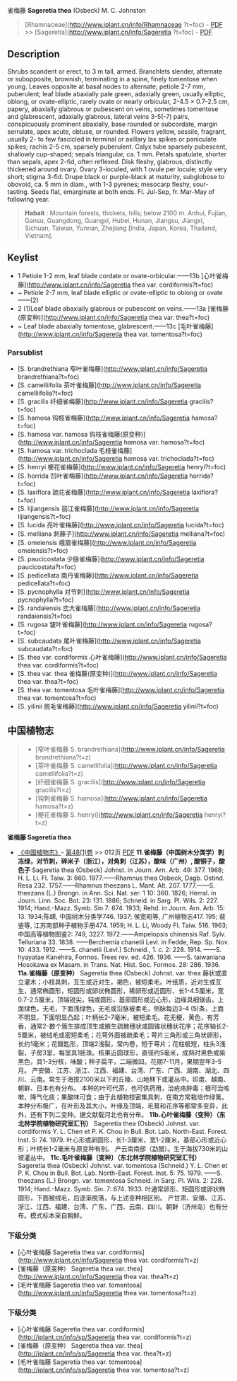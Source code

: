 雀梅藤 **Sageretia thea** (Osbeck) M. C. Johnston

> [Rhamnaceae](http://www.iplant.cn/info/Rhamnaceae ?t=foc) - [PDF](http://iplant.cn/foc/pdf/Rhamnaceae.pdf) >> [Sageretia](http://www.iplant.cn/info/Sageretia ?t=foc) - [PDF](http://www.iplant.cn/foc/pdf/Sageretia.pdf)
## Description

Shrubs scandent or erect, to 3 m tall, armed. Branchlets slender, alternate or subopposite, brownish, terminating in a spine, finely tomentose when young. Leaves opposite at basal nodes to alternate; petiole 2-7 mm, puberulent; leaf blade abaxially pale green, adaxially green, usually elliptic, oblong, or ovate-elliptic, rarely ovate or nearly orbicular, 2-4.5 × 0.7-2.5 cm, papery, abaxially glabrous or pubescent on veins, sometimes tomentose and glabrescent, adaxially glabrous, lateral veins 3-5(-7) pairs, conspicuously prominent abaxially, base rounded or subcordate, margin serrulate, apex acute, obtuse, or rounded. Flowers yellow, sessile, fragrant, usually 2- to few fascicled in terminal or axillary lax spikes or paniculate spikes; rachis 2-5 cm, sparsely puberulent. Calyx tube sparsely pubescent, shallowly cup-shaped; sepals triangular, ca. 1 mm. Petals spatulate, shorter than sepals, apex 2-fid, often reflexed. Disk fleshy, glabrous, distinctly thickened around ovary. Ovary 3-loculed, with 1 ovule per locule; style very short; stigma 3-fid. Drupe black or purple-black at maturity, subglobose to obovoid, ca. 5 mm in diam., with 1-3 pyrenes; mesocarp fleshy, sour-tasting. Seeds flat, emarginate at both ends. Fl. Jul-Sep, fr. Mar-May of following year.

> **Habait** : 
> Mountain forests, thickets, hills; below 2100 m. Anhui, Fujian, Gansu, Guangdong, Guangxi, Hubei, Hunan, Jiangsu, Jiangxi, Sichuan, Taiwan, Yunnan, Zhejiang [India, Japan, Korea, Thailand, Vietnam].

## Keylist
* 1 Petiole 1-2 mm, leaf blade cordate or ovate-orbicular.——13b  [心叶雀梅藤](http://www.iplant.cn/info/Sageretia thea var. cordiformis?t=foc)
* ~ Petiole 2-7 mm, leaf blade elliptic or ovate-elliptic to oblong or ovate——(2)
* 2 (1)Leaf blade abaxially glabrous or pubescent on veins.——13a  [雀梅藤(原变种)](http://www.iplant.cn/info/Sageretia thea var. thea?t=foc)
* ~ Leaf blade abaxially tomentose, glabrescent.——13c  [毛叶雀梅藤](http://www.iplant.cn/info/Sageretia thea var. tomentosa?t=foc)

### Parsublist

* [S.  brandrethiana  窄叶雀梅藤](http://www.iplant.cn/info/Sageretia brandrethiana?t=foc)
* [S.  camelliifolia  茶叶雀梅藤](http://www.iplant.cn/info/Sageretia camelliifolia?t=foc)
* [S.  gracilis  纤细雀梅藤](http://www.iplant.cn/info/Sageretia gracilis?t=foc)
* [S.  hamosa  钩枝雀梅藤](http://www.iplant.cn/info/Sageretia hamosa?t=foc)
* [S.  hamosa var. hamosa  钩枝雀梅藤(原变种)](http://www.iplant.cn/info/Sageretia hamosa var. hamosa?t=foc)
* [S.  hamosa var. trichoclada  毛枝雀梅藤](http://www.iplant.cn/info/Sageretia hamosa var. trichoclada?t=foc)
* [S.  henryi  梗花雀梅藤](http://www.iplant.cn/info/Sageretia henryi?t=foc)
* [S.  horrida  凹叶雀梅藤](http://www.iplant.cn/info/Sageretia horrida?t=foc)
* [S.  laxiflora  疏花雀梅藤](http://www.iplant.cn/info/Sageretia laxiflora?t=foc)
* [S.  lijiangensis  丽江雀梅藤](http://www.iplant.cn/info/Sageretia lijiangensis?t=foc)
* [S.  lucida  亮叶雀梅藤](http://www.iplant.cn/info/Sageretia lucida?t=foc)
* [S.  melliana  刺藤子](http://www.iplant.cn/info/Sageretia melliana?t=foc)
* [S.  omeiensis  峨眉雀梅藤](http://www.iplant.cn/info/Sageretia omeiensis?t=foc)
* [S.  paucicostata  少脉雀梅藤](http://www.iplant.cn/info/Sageretia paucicostata?t=foc)
* [S.  pedicellata  南丹雀梅藤](http://www.iplant.cn/info/Sageretia pedicellata?t=foc)
* [S.  pycnophylla  对节刺](http://www.iplant.cn/info/Sageretia pycnophylla?t=foc)
* [S.  randaiensis  峦大雀梅藤](http://www.iplant.cn/info/Sageretia randaiensis?t=foc)
* [S.  rugosa  皱叶雀梅藤](http://www.iplant.cn/info/Sageretia rugosa?t=foc)
* [S.  subcaudata  尾叶雀梅藤](http://www.iplant.cn/info/Sageretia subcaudata?t=foc)
* [S.  thea var. cordiformis  心叶雀梅藤](http://www.iplant.cn/info/Sageretia thea var. cordiformis?t=foc)
* [S.  thea var. thea  雀梅藤(原变种)](http://www.iplant.cn/info/Sageretia thea var. thea?t=foc)
* [S.  thea var. tomentosa  毛叶雀梅藤](http://www.iplant.cn/info/Sageretia thea var. tomentosa?t=foc)
* [S.  yilinii  脱毛雀梅藤](http://www.iplant.cn/info/Sageretia yilinii?t=foc)

## 中国植物志

> * [窄叶雀梅藤  S.  brandrethiana](http://www.iplant.cn/info/Sageretia brandrethiana?t=z)
> * [茶叶雀梅藤  S.  camellifolia](http://www.iplant.cn/info/Sageretia camellifolia?t=z)
> * [纤细雀梅藤  S.  gracilis](http://www.iplant.cn/info/Sageretia gracilis?t=z)
> * [钩刺雀梅藤  S.  hamosa](http://www.iplant.cn/info/Sageretia hamosa?t=z)
> * [梗花雀梅藤  S.  henryi](http://www.iplant.cn/info/Sageretia henryi?t=z)

**雀梅藤 Sageretia thea**

* [《中国植物志》](http://www.iplant.cn/frps)- [第48(1)卷](http://www.iplant.cn/frps/vol/48(1)) >> 012页 [PDF](http://www.iplant.cn/frps/pdf/48(1)/012a.PDF)
**11.雀梅藤（中国树木分类学）刺冻绿，对节刺，碎米子（浙江），对角刺（江苏），酸味（广州）, 酸铜子，酸色子**
Sageretia thea (Osbeck) Johnst. in Journ. Arn. Arb. 49: 377. 1968; H. L. Li. Fl. Taiw. 3: 660. 1977.——Rhamnus thea Osbeck, Dagb. Ostind. Resa 232. 1757.——Rhamnus theezans L. Mant. Alt. 207. 1777.——S. theezans (L.) Brongn. in Ann. Sci. Nat. ser. 1 10: 360. 1826; Hemsl. in Journ. Linn. Soc. Bot. 23: 131. 1886; Schneid. in Sarg. Pl. Wils. 2: 227. 1914; Hand.-Mazz. Symb. Sin 7: 674. 1933; Rehd. in Journ. Arn. Arb. 15: 13. 1934;陈嵘, 中国树木分类学746. 1937; 侯宽昭等, 广州植物志417. 195; 裴鉴等, 江苏南部种子植物手册474. 1959; H. L. Li, Woody Fl. Taiw. 516. 1963;中国高等植物图鉴2: 749, 3227. 1972.——Ampelopsis chinensis Raf. Sylv. Telluriana 33. 1838. ——Berchemia chanetii Levl. in Fedde, Rep. Sp. Nov. 10: 433. 1912. ——S. chanetii (Levl.) Schneid., 1. c. 2: 228. 1914. ——S. hyayatae Kanehira, Formos. Trees rev. ed. 426. 1936. ——S. taiwaniana Hosokawa ex Masam. in Trans. Nat. Hist. Soc. Formos. 28: 286. 1936.
**11a.雀梅藤（原变种）**
Sageretia thea (Osbeck) Johnst. var. thea
藤状或直立灌木；小枝具刺，互生或近对生，褐色，被短柔毛。叶纸质，近对生或互生，通常椭圆形，矩圆形或卵状椭圆形，稀卵形或近圆形，长1-4.5厘米，宽0.7-2.5厘米，顶端锐尖，钝或圆形，基部圆形或近心形，边缘具细锯齿，上面绿色，无毛，下面浅绿色，无毛或沿脉被柔毛，侧脉每边3-4 (5)条，上面不明显，下面明显凸起；叶柄长2-7毫米，被短柔毛。花无梗，黄色，有芳香，通常2-数个簇生排成顶生或腋生疏散穗状或圆锥状穗状花序；花序轴长2-5厘米，被绒毛或密短柔毛；花萼外面被疏柔毛；萼片三角形或三角状卵形，长约1毫米；花瓣匙形，顶端2浅裂，常内卷，短于萼片；花柱极短，柱头3浅裂，子房3室，每室具1胚珠。核果近圆球形，直径约5毫米，成熟时黑色或紫黑色，具1-3分核，味酸；种子扁平，二端微凹。花期7-11月，果期翌年3-5月。
产安徽、江苏、浙江、江西、福建、台湾、广东、广西、湖南、湖北、四川、云南。常生于海拔2100米以下的丘陵、山地林下或灌丛中。印度、越南、朝鲜、日本也有分布。
本种的叶可代茶，也可供药用，治疮疡肿毒；根可治咳嗽，降气化痰；果酸味可食；由于此植物枝密集具刺，在南方常栽培作绿篱。
本种分布极广，在叶形及其大小，叶缘及顶端，毛茸和花序等都常多变异，此外，还有下列二变种。据文献载河北也有分布。
**11b.心叶雀梅藤（变种）（东北林学院植物研究室汇刊）**
Sageretia thea (Osbeck) Johnst. var. cordiformis Y. L. Chen et P. K. Chou in Bull. Bot. Lab. North-East. Forest. Inst. 5: 74. 1979.
叶心形或卵圆形，长1-3厘米，宽1-2厘米，基部心形或近心形；叶柄长1-2毫米与原变种有别。
产云南南部（勐腊）。生于海拔730米的山坡灌丛中。
**11c.毛叶雀梅藤（变种〕（东北林学院植物研究室汇刊）**
Sageretia thea (Osbeck) Johnst. var. tomentosa (Schneid.) Y. L. Chen et P. K. Chou in Bull. Bot. Lab. North-East. Forest. Inst. 5: 75. 1979. ——S. theezans (L.) Brongn. var. tomentosa Schneid. in Sarg. Pl. Wils. 2: 228. 1914; Hand.-Mazz. Symb. Sin. 7: 674. 1933.
叶通常卵形、矩圆形或卵状椭圆形，下面被绒毛，后逐渐脱落，与上述变种相区别。
产甘肃、安徽、江苏、浙江、江西、福建、台湾、广东、广西、云南、四川。朝鲜（济州岛）也有分布。模式标本采自朝鲜。

### 下级分类
* [心叶雀梅藤  Sageretia thea var. cordiformis](http://www.iplant.cn/info/Sageretia thea var. cordiformis?t=z)
* [雀梅藤（原变种）  Sageretia thea var. thea](http://www.iplant.cn/info/Sageretia thea var. thea?t=z)
* [毛叶雀梅藤  Sageretia thea var. tomentosa](http://www.iplant.cn/info/Sageretia thea var. tomentosa?t=z)

### 下级分类
* [心叶雀梅藤  Sageretia thea var. cordiformis](http://iplant.cn/info/sp/Sageretia thea var. cordiformis?t=z)
* [雀梅藤（原变种）  Sageretia thea var. thea](http://iplant.cn/info/sp/Sageretia thea var. thea?t=z)
* [毛叶雀梅藤  Sageretia thea var. tomentosa](http://iplant.cn/info/sp/Sageretia thea var. tomentosa?t=z)
